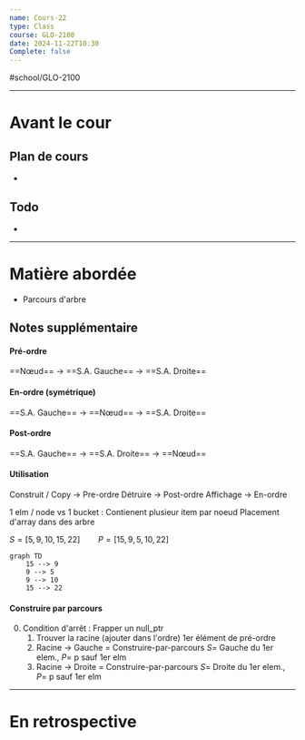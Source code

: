 ```yaml
---
name: Cours-22
type: Class
course: GLO-2100
date: 2024-11-22T10:30
Complete: false
---
```

#school/GLO-2100 
***
# Avant le cour
## Plan de cours
- 

## Todo
- 

---
# Matière abordée

- Parcours d'arbre

## Notes supplémentaire
#### Pré-ordre
==Nœud== $\to$ ==S.A. Gauche== $\to$ ==S.A. Droite==

#### En-ordre (symétrique)
==S.A. Gauche== $\to$ ==Nœud== $\to$ ==S.A. Droite==

#### Post-ordre
==S.A. Gauche== $\to$ ==S.A. Droite== $\to$ ==Nœud==

#### Utilisation
Construit / Copy $\to$ Pre-ordre
Détruire $\to$ Post-ordre
Affichage $\to$ En-ordre


1 elm / node vs 1 bucket : Contienent plusieur item par noeud
    Placement d'array dans des arbre

$S = [5, 9, 10, 15, 22] \qquad P = [15, 9, 5, 10, 22]$
```mermaid
graph TD
    15 --> 9
    9 --> 5
    9 --> 10
    15 --> 22
```


#### Construire par parcours
0. Condition d'arrêt : Frapper un null_ptr
    1. Trouver la racine (ajouter dans l'ordre)
        1er élément de pré-ordre
    2. Racine $\to$ Gauche = Construire-par-parcours
        $S =$ Gauche du 1er elem., $P =$ p sauf 1er elm
    3. Racine $\to$ Droite = Construire-par-parcours
        $S =$ Droite du 1er elem., $P =$ p sauf 1er elm




---
# En retrospective